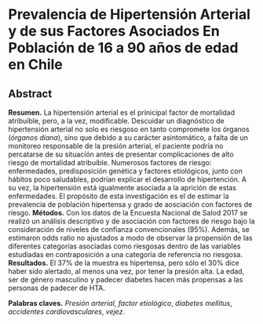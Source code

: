 # Prevalencia de Hipertensión Arterial y de sus Factores Asociados  En Población de 16 a 90 años de edad en Chile

## Abstract

**Resumen.** La hipertensión arterial es el prinicipal factor de mortalidad atribuíble, pero, a la vez, modificable. Descuidar un diagnóstico de hipertensión arterial no solo es riesgoso en tanto compromete los órganos (_órganos diana_), sino que debido a su carácter asintomático, a falta de un monitoreo responsable de la presión arterial, el paciente podría no percatarse de su situación antes de presentar complicaciones de alto riesgo de mortalidad atribuíble. Numerosos factores de riesgo: enfermedades, predisposición genética y factores etiológicos, junto con hábitos poco saludables, podrían explicar el desarrollo de hipertención. A su vez, la hipertensión está igualmente asociada a la aprición de estas enfermedades. El propósito de esta investigación es el de estimar la prevalencia de población hipertensa y grado de aosciación con factores de riesgo. **Métodos.** Con los datos de la Encuesta Nacional de Salod 2017 se realizó un análisis descriptivo y de asociación con factores de riesgo bajo la consideración de niveles de confianza convencionales (95%). Además, se estimaron odds ratio no ajustados a modo de observar la propensión de las diferentes categorías asociadas como riesgosas dentro de las variables estudiadas en contraposición a una categoría de referencia no riesgosa. **Resultados.** El 37% de la muestra es hipertensa, pero sólo el 30% dice haber sido alertado, al menos una vez, por tener la presión alta. La edad, ser de género masculino y padecer diabetes hacen más propensas a las personas de padecer de HTA. 

**Palabras claves.** _Presión arterial_, _factor etiológico_, _diabetes mellitus_, _accidentes cardiovasculares_, _vejez_.
